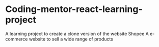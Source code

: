 # Coding-mentor-react-learning-project
A learning project to create a clone version of the website Shopee
A e-commerce website to sell a wide range of products
